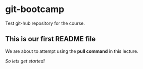 # git-bootcamp
Test git-hub repository for the course.
## This is our first README file
We are about to attempt using the **pull command** in this lecture.

*So lets get started!*
